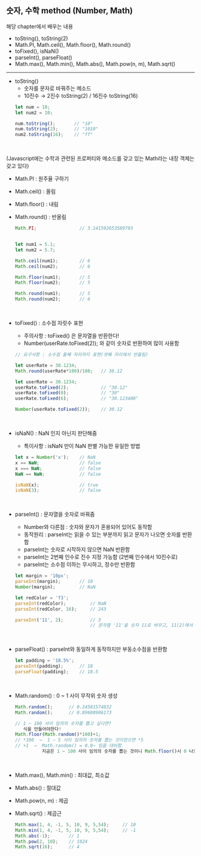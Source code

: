 ## 숫자, 수학 method (Number, Math)
해당 chapter에서 배우는 내용   
- toString(), toString(2)   
- Math.PI, Math.ceil(), Math.floor(), Math.round()   
- toFixed(), isNaN()   
- parseInt(), parseFloat()   
- Math.max(), Math.min(), Math.abs(), Math.pow(n, m), Math.sqrt()   

* * *

- toString()   
  * 숫자를 문자로 바꿔주는 메소드   
  * 10진수 → 2진수 toString(2) / 16진수 toString(16)   
  ``` Javascript
  let num = 10;
  let num2 = 10;

  num.toString();       // "10"
  num.toString(2);      // "1010"
  num2.toString(16);    // "ff"
  ```
  <br>

(Javascript에는 수학과 관련된 프로퍼티와 메소드를 갖고 있는 Math라는 내장 객체는 갖고 있다)
- Math.PI : 원주율 구하기
- Math.ceil() : 올림   
- Math.floor() : 내림   
- Math.round() : 반올림    
  ``` Javascript
  Math.PI;                // 3.141592653589793


  let num1 = 5.1;
  let num2 = 5.7;

  Math.ceil(num1);        // 6
  Math.ceil(num2);        // 6

  Math.floor(num1);       // 5
  Math.floor(num2);       // 5

  Math.round(num1);       // 5
  Math.round(num2);       // 6
  ```
  <br>

- toFixed() : 소수점 자릿수 표현   
  * 주의사항 : toFixed() 은 문자열을 반환한다!   
  * Number(userRate.toFixed(2)); 와 같이 숫자로 반환하여 많이 사용함   

   ``` Javascript
   // 요구사항 : 소수점 둘째 자리까지 표현(셋째 자리에서 반올림)

   let userRate = 30.1234;
   Math.round(userRate*100)/100;   // 30.12

   let userRate = 30.1234;
   userRate.toFixed(2);            // "30.12"
   userRate.toFixed(0);            // "30"
   userRate.toFixed(6);            // "30.123400"

   Number(userRate.toFixed(2));    // 30.12
   ```
   <br>

- isNaN() : NaN 인지 아닌지 판단해줌   
  * 특이사항 : isNaN 만이 NaN 판별 가능한 유일한 방법   
  ``` Javascript
  let x = Number('x');    // NaN
  x == NaN;               // false
  x === NaN;              // false
  NaN == NaN;             // false

  isNaN(x);               // true
  isNaN(3);               // false
  ```
  <br>

- parseInt() : 문자열을 숫자로 바꿔줌   
  * Number와 다른점 : 숫자와 문자가 혼용되어 있어도 동작함   
  * 동작원리 : parseInt는 읽을 수 있는 부분까지 읽고 문자가 나오면 숫자를 반환함   
  * parseInt는 숫자로 시작하지 않으면 NaN 반환함   
  * parseInt는 2번째 인수로 진수 지정 가능함 (2번째 인수에서 10진수로)   
  * parseInt는 소수점 이하는 무시하고, 정수만 반환함
  ``` Javascript
  let margin = '10px';
  parseInt(margin);       // 10
  Number(margin);         // NaN

  let redColor = 'f3';
  parseInt(redColor);         // NaN
  parseInt(redColor, 16);     // 243

  parseInt('11', 2);          // 3
                              // 문자열 '11'을 숫자 11로 바꾸고, 11(2)에서 3으로 반환
  ```
  <br>

- parseFloat() : parseInt와 동일하게 동작하지만 부동소수점을 반환함   
  ``` Javascript
  let padding = '18.5%';
  parseInt(padding);      // 18
  parseFloat(padding);    // 18.5
  ```
  <br>

- Math.random() : 0 ~ 1 사이 무작위 숫자 생성
  ``` Javascript
  Math.random();      // 0.24581574832
  Math.random();      // 0.89608906173

  // 1 ~ 100 사이 임의의 숫자를 뽑고 싶다면?
     식을 만들어야한다!
  Math.floor(Math.random()*100)+1;
  // *100  →  1 ~ 5 사이 임의의 숫자를 뽑는 것이었으면 *5
  // +1  →  Math.random() = 0.0~ 임을 대비함.
            지금은 1 ~ 100 사이 임의의 숫자를 뽑는 것이니 Math.floor()시 0 나오는 것 방지함
  ```
  <br>

- Math.max(), Math.min() : 최대값, 최소값   
- Math.abs() : 절대값   
- Math.pow(n, m) : 제곱   
- Math.sqrt() : 제곱근   
  ``` Javascript
  Math.max(1, 4, -1, 5, 10, 9, 5,54);     // 10 
  Math.min(1, 4, -1, 5, 10, 9, 5,54);     // -1
  Math.abs(-1);       // 1
  Math.pow(2, 10);    // 1024
  Math.sqrt(16);      // 4
  ```
  <br>
